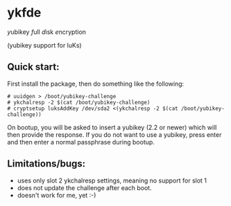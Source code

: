 ykfde
=====
*y*ubikey *f*ull *d*isk *e*ncryption

(yubikey support for luKs)


Quick start:
------------

First install the package, then do something like the following:

    # uuidgen > /boot/yubikey-challenge
    # ykchalresp -2 $(cat /boot/yubikey-challenge)
    # cryptsetup luksAddKey /dev/sda2 <(ykchalresp -2 $(cat /boot/yubikey-challenge))

On bootup, you will be asked to insert a yubikey (2.2 or newer) which
will then provide the response.  If you do not want to use a yubikey,
press enter and then enter a normal passphrase during bootup.

Limitations/bugs:
-----------------
* uses only slot 2 ykchalresp settings, meaning no support for slot 1
* does not update the challenge after each boot.
* doesn't work for me, yet :-)
